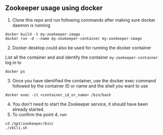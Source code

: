## Zookeeper usage using docker

1. Clone this repo and run following commands after making sure docker daemon is running

```
docker build -t my-zookeeper-image .
docker run -d --name my-zookeeper-container my-zookeeper-image
```

2. Docker desktop could also be used for running the docker container

List all the container and and identify the container `my-zookeeper-container` log in to 
```
docker ps
```

3. Once you have identified the container, use the docker exec command followed by the container ID or name and the shell you want to use
```
docker exec -it <container_id_or_name> /bin/bash
```

4. You don't need to start the Zookeeper service, it should have been already started.
5. To confirm the point 4. run
```
cd /opt/zookeeper/bin/
./zkCli.sh
```
